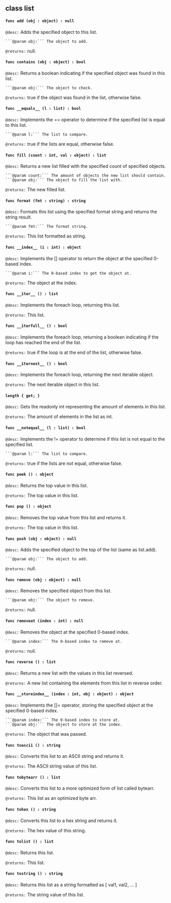 ## class list

#### ```func add (obj : object) : null```


```@desc:``` Adds the specified object to this list.

	```@param obj:``` The object to add.
```@returns:``` null.

#### ```func contains (obj : object) : bool```


```@desc:``` Returns a boolean indicating if the specified object was found in this list.

	```@param obj:``` The object to check.
```@returns:``` true if the object was found in the list, otherwise false.

#### ```func __equals__ (l : list) : bool```


```@desc:``` Implements the == operator to determine if the specified list is equal to this list.

	```@param l:``` The list to compare.
```@returns:``` true if the lists are equal, otherwise false.

#### ```func fill (count : int, val : object) : list```


```@desc:``` Returns a new list filled with the specified count of specified objects.

	```@param count:``` The amount of objects the new list should contain.
	```@param obj:``` The object to fill the list with.
```@returns:``` The new filled list.

#### ```func format (fmt : string) : string```


```@desc:``` Formats this list using the specified format string and returns the string result.

	```@param fmt:``` The format string.
```@returns:``` This list formatted as string.

#### ```func __index__ (i : int) : object```


```@desc:``` Implements the [] operator to return the object at the specified 0-based index.

	```@param i:``` The 0-based index to get the object at.
```@returns:``` The object at the index.

#### ```func __iter__ () : list```


```@desc:``` Implements the foreach loop, returning this list.

```@returns:``` This list.

#### ```func __iterfull__ () : bool```


```@desc:``` Implements the foreach loop, returning a boolean indicating if the loop has reached the end of the list.

```@returns:``` true if the loop is at the end of the list, otherwise false.

#### ```func __iternext__ () : bool```


```@desc:``` Implements the foreach loop, returning the next iterable object.

```@returns:``` The next iterable object in this list.

#### ```length { get; }```


```@desc:``` Gets the readonly int representing the amount of elements in this list.

```@returns:``` The amount of elements in the list as int.

#### ```func __notequal__ (l : list) : bool```


```@desc:``` Implements the != operator to determine if this list is not equal to the specified list.

	```@param l:``` The list to compare.
```@returns:``` true if the lists are not equal, otherwise false.

#### ```func peek () : object```


```@desc:``` Returns the top value in this list.

```@returns:``` The top value in this list.

#### ```func pop () : object```


```@desc:``` Removes the top value from this list and returns it.

```@returns:``` The top value in this list.

#### ```func push (obj : object) : null```


```@desc:``` Adds the specified object to the top of the list (same as list.add).

	```@param obj:``` The object to add.
```@returns:``` null.

#### ```func remove (obj : object) : null```


```@desc:``` Removes the specified object from this list.

	```@param obj:``` The object to remove.
```@returns:``` null.

#### ```func removeat (index : int) : null```


```@desc:``` Removes the object at the specified 0-based index.

	```@param index:``` The 0-based index to remove at.
```@returns:``` nuil.

#### ```func reverse () : list```


```@desc:``` Returns a new list with the values in this list reversed.

```@returns:``` A new list containing the elements from this list in reverse order.

#### ```func __storeindex__ (index : int, obj : object) : object```


```@desc:``` Implements the []= operator, storing the specified object at the specified 0-based index.

	```@param index:``` The 0-based index to store at.
	```@param obj:``` The object to store at the index.
```@returns:``` The object that was passed.

#### ```func toascii () : string```


```@desc:``` Converts this list to an ASCII string and returns it.

```@returns:``` The ASCII string value of this list.

#### ```func tobytearr () : list```


```@desc:``` Converts this list to a more optimized form of list called bytearr.

```@returns:``` This list as an optimized byte arr.

#### ```func tohex () : string```


```@desc:``` Converts this list to a hex string and returns it.

```@returns:``` The hex value of this string.

#### ```func tolist () : list```


```@desc:``` Returns this list.

```@returns:``` This list.

#### ```func tostring () : string```


```@desc:``` Returns this list as a string formatted as [ val1, val2, ... ]

```@returns:``` The string value of this list.

